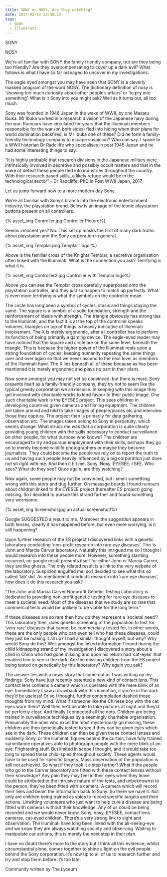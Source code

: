 ```yaml
---
title: SONY or NOSY, Are they watching?
date: 2017-02-14 22:58:23
tags:
  - SONY
  - Illuminati
---
```

SONY


NOSY


We’re all familiar with SONY the family friendly company, but are they being too friendly? Are they overcompensating to cover up a dark evil? What follows is what I have so far managed to uncover in my investigations.

The eagle eyed amongst you may have seen that SONY is a cleverly masked anagram of the word NOSY. The dictionary definition of nosy is ‘showing too much curiosity about other people’s affairs’ or ‘to pry into something’. What is it Sony into you might ask? Well as it turns out, all too much. 

Sony was founded in 1946 Japan in the wake of WWII, by one Masaru Ibuka. Mr Ibuka worked in a research division of the Japanese navy during the war. Rumours have circulated for years that the illuminati members responsible for the war (on both sides) fled into hiding when their plans for world domination backfired, is Mr Ibuka one of these? Did he form a family-friendly technology company to escape suspicion? Who can say. I spoke to a WWII historian Dr Radcliffe who specialises in post 1945 Japan and he had some interesting things to say.

“It is highly probable that research divisions in the Japanese military were intrinsically involved in secretive and possibly occult matters and that in the wake of defeat these people fled into industries throughout the country. With their research based skills, a likely refuge would be in the technological sector” - Dr Radcliffe, PhD in Post WWII Japan, 2017

Let us jump forward now to a more modern day Sony.

We’re all familiar with Sony’s branch into the electronic entertainment industry, the playstation brand. Below is an image of the iconic playstation buttons present on all controllers. 

{% asset_img Controller.jpg Controller Picture%}

Seems innocent yes? No. This set up masks the first of many dark truths about playstation and the Sony corporation in general. 

{% asset_img Templar.png Templar 'logo'%}

Above is the familiar cross of the Knights Templar, a secretive organisation often linked with the Illuminati. What is the connection you ask? Terrifying is what it is. 

{% asset_img Controller2.jpg Controller with Templar logo%}

Above you can see the Templar cross carefully superposed onto the playstation controller, and they just so happen to match up perfectly. What is even more terrifying is what the symbols on the controller mean. 

The circle has long been a symbol of cycles, stasis and things staying the same. The square is a symbol of a solid foundation, strength and the reinforcement of ideals with strength. The triangle obviously has strong ties to the Illuminati, and the fact it is at the top of the controller speaks volumes, triangles on top of things is heavily indicative of Illuminati involvement. The X is merely ergonomic, after all controller has to perform its function of being primarily a gaming device. The eagle-eyed reader may have noticed that the square and circle are on the same level, beneath the triangle. This is because the higher power of the Illuminati rests upon a strong foundation of cycles, keeping humanity repeating the same things over and over again so that we never ascend to the next level as members of the Illuminati have. The X lies beneath all of these because as has been mentioned it is merely ergonomic and plays no part in their plans. 

Now some amongst you may not yet be convinced, but there is more. Sony presents itself as a family-friendly company, they try not to seem like the typical greedy corporation we all despise. In keeping with this image they get involved with charitable works to lend favour to their public image. One such charitable work is the EYESEE project. This sees children in developing countries given cameras and filming equipment. The children are taken around and told to take images of people/places etc and interview those they capture. The project then is primarily for data gathering, observation etc. The images taken belong to Sony in perpetuity, which seems strange. What struck me was that a corporation is quite clearly providing young children with the skills necessary to conduct surveillance on other people, for what purpose who knows? The children are encouraged to try and pursue employment with their skills, perhaps they go on to merely become wildlife photographers or maybe they become journalists. They could become the people we rely on to report the truth to us and having such people heavily influenced by a big corporation just does not sit right with me. And then it hit me. Sony. Nosy. EYESEE. I SEE. Who sees? What do they see? Once again, are they watching? 

Now again, some people may not be convinced, but I smelt something wrong with this story and dug further. On message boards I found rumours about children linked to the EYESEE project (hereafter ES project) going missing. So I decided to pursue this strand further and found something very worrisome. 

{% asset_img Screenshot.jpg an actual screenshot!%}

Google SUGGESTED a result to me. Moreover the suggestion appears in both tenses, clearly it has happened before, but even more worrying, is it still happening? 

Upon further research of the ES project I discovered links with a genetic laboratory conducting ‘non-profit research into rare eye diseases’. This is John and Marcia Carver laboratory. Naturally this intrigued me so I thought I would research into these people more. However, something startling occurred, no google result presents itself for either John or Marcia Carver, they are like ghosts. The only related result is a link to the very website of the laboratory. Suspicion engulfed me, so I decided to see what this so called ‘lab’ did. As mentioned it conducts research into ‘rare eye diseases’, how does it do this research you ask? 

“The John and Marcia Carver Nonprofit Genetic Testing Laboratory is dedicated to providing non-profit genetic testing for rare eye diseases to meet a societal need. Most of the diseases that we study are so rare that commercial tests would be unlikely to be viable for the long term.”

If these diseases are so rare then how do they represent a ‘societal need’? This laboratory then, does genetic screening of the population to test for ‘very rare’ diseases that cannot be commercially tested for. In other words, these are the only people who can even tell who has these diseases, could they just be making it all up? I had a similar thought myself, but why? Why would Sony do this? Well amongst the linked information I found during the child kidnapping strand of my investigation I discovered a story about a child in China who had gone missing and upon his return had ‘cat-eyes’ that enabled him to see in the dark. Are the missing children from the ES project being tested on genetically by this laboratory? Why again you ask?

The answer lies with a news story that came out as I was writing up my findings. Sony have just recently patented a new kind of contact lens. This contact lens contains a camera which is operated with the mere blink of an eye. Immediately I saw a drawback with this invention, if you’re in the dark they’d be useless! Or so I thought, further contemplation dashed those thoughts from my mind. What if someone like the Chinese boy with the cat eyes wore them? Well then he’d be able to take pictures at night and they’d be perfectly clear. And finally I connected all the dots. Children are being trained in surveillance techniques by a seemingly charitable organisation. Presumably the ones who excel the most mysteriously go missing, these children are then genetically tested to see if they can be given eyes which see in the dark. These children can then be given these contact lenses and suddenly Sony, or the Illuminati figures behind the curtain, have fully trained surveillance operatives able to photograph people with the mere blink of an eye. Frightening stuff. But limited in scope I thought, and it would take too long to spread these child-spies throughout society. These agents would have to be used for specific targets. Mass observation of the population is still not achieved. So what if they took it a step further? What if the people who go to the Carver laboratory are fitted with these contact lenses without their knowledge? Any pain they may feel in their eyes when they leave could be attributed to the intrusive nature of the tests, and unbeknownst to the person, they’ve been fitted with a camera. A camera which will record their lives and beam the information back to Sony. So there we have it. Not only are children being trained as spies to record specific targets and their actions. Unwitting volunteers who just want to help cure a disease are being fitted with cameras without their knowledge. Any of us could be being recorded and we would never know. Sony, nosy, EYESEE, contact lens cameras, cat-eyed children. There’s a very strong link to sight and observation. The Illuminati have long been linked with the all-seeing-eye and we know they are always watching society and observing. Waiting to manipulate our actions, this is merely the next step in their plan. 

I have no doubt there’s more to the story but I think all this evidence, whilst circumstantial alone, comes together to shine a light on the evil people behind the Sony corporation. It’s now up to all of us to research further and try and stop them before it’s too late. 

Community written by The Lyceum 
